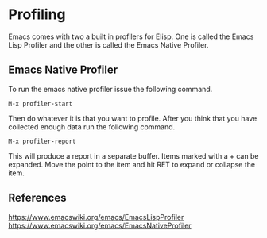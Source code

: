 # Profiling
Emacs comes with two a built in profilers for Elisp. One is called the
Emacs Lisp Profiler and the other is called the Emacs Native Profiler.

## Emacs Native Profiler
To run the emacs native profiler issue the following command.

    M-x profiler-start

Then do whatever it is that you want to profile. After you think that
you have collected enough data run the following command.

    M-x profiler-report

This will produce a report in a separate buffer. Items marked with a +
can be expanded. Move the point to the item and hit RET to expand or
collapse the item.

## References
https://www.emacswiki.org/emacs/EmacsLispProfiler
https://www.emacswiki.org/emacs/EmacsNativeProfiler
